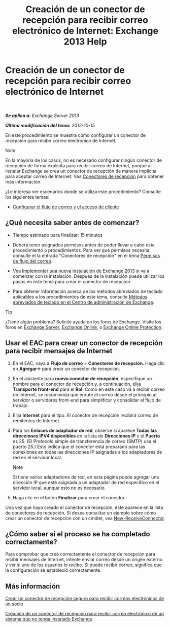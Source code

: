 ﻿---
title: 'Creación de un conector de recepción para recibir correo electrónico de Internet: Exchange 2013 Help'
TOCTitle: Creación de un conector de recepción para recibir correo electrónico de Internet
ms:assetid: 534bbd32-a0db-4d50-9579-4933b156d7b3
ms:mtpsurl: https://technet.microsoft.com/es-es/library/JJ657447(v=EXCHG.150)
ms:contentKeyID: 49895628
ms.date: 04/23/2018
mtps_version: v=EXCHG.150
ms.translationtype: HT
---

# Creación de un conector de recepción para recibir correo electrónico de Internet

 

_**Se aplica a:** Exchange Server 2013_

_**Última modificación del tema:** 2012-10-15_

En este procedimiento se muestra cómo configurar un conector de recepción para recibir correo electrónico de Internet.


> [!NOTE]
> En la mayoría de los casos, no es necesario configurar ningún conector de recepción de forma explícita para recibir correo de Internet, porque al instalar Exchange se crea un conector de recepción de manera implícita para aceptar correo de Internet. Vea <A href="receive-connectors-exchange-2013-help.md">Conectores de recepción</A> para obtener más información.



¿Le interesa ver escenarios donde se utiliza este procedimiento? Consulte los siguientes temas:

  - [Configurar el flujo de correo y el acceso de cliente](configure-mail-flow-and-client-access-exchange-2013-help.md)

## ¿Qué necesita saber antes de comenzar?

  - Tiempo estimado para finalizar: 15 minutos

  - Deberá tener asignados permisos antes de poder llevar a cabo este procedimiento o procedimientos. Para ver qué permisos necesita, consulte el la entrada "Conectores de recepción" en el tema [Permisos de flujo del correo](mail-flow-permissions-exchange-2013-help.md).

  - Vea [Implementar una nueva instalación de Exchange 2013](deploy-a-new-installation-of-exchange-2013-exchange-2013-help.md) si va a comenzar con la instalación. Después de la instalación puede utilizar los pasos en este tema para crear el conector de recepción.

  - Para obtener información acerca de los métodos abreviados de teclado aplicables a los procedimientos de este tema, consulte [Métodos abreviados de teclado en el Centro de administración de Exchange](keyboard-shortcuts-in-the-exchange-admin-center-exchange-online-protection-help.md).


> [!TIP]
> ¿Tiene algún problema? Solicite ayuda en los foros de Exchange. Visite los foros en <A href="https://go.microsoft.com/fwlink/p/?linkid=60612">Exchange Server</A>, <A href="https://go.microsoft.com/fwlink/p/?linkid=267542">Exchange Online</A>, o <A href="https://go.microsoft.com/fwlink/p/?linkid=285351">Exchange Online Protection</A>.



## Usar el EAC para crear un conector de recepción para recibir mensajes de Internet

1.  En el EAC, vaya a **Flujo de correo** \> **Conectores de recepción**. Haga clic en **Agregar**![Agregar icono](images/JJ218640.c1e75329-d6d7-4073-a27d-498590bbb558(EXCHG.150).gif "Agregar icono") para crear un conector de recepción.

2.  En el asistente para **nuevo conector de recepción**, especifique un nombre para el conector de recepción y, a continuación, elija **Transporte front-end** para el **Rol**. Como en este caso va a recibir correo de Internet, se recomienda que enrute el correo desde el principio al servidor o servidores front-end para simplificar y consolidar el flujo de trabajo.

3.  Elija **Internet** para el tipo. El conector de recepción recibirá correo de remitentes de Internet.

4.  Para los **Enlaces de adaptador de red**, observe si aparece **Todas las direcciones IPV4 disponibles** en la lista de **Direcciones IP** y el **Puerto** es 25. (El Protocolo simple de transferencia de correo (SMTP) usa el puerto 25.) Esto indica que el conector está preparado para las conexiones en todas las direcciones IP asignadas a los adaptadores de red en el servidor local.
    

    > [!NOTE]
    > Si tiene varios adaptadores de red, en esta página puede agregar una dirección IP que esté asignada a un adaptador de red específico en el servidor local, aunque esto no es necesario.



5.  Haga clic en el botón **Finalizar** para crear el conector.

Una vez que haya creado el conector de recepción, éste aparece en la lista de conectores de recepción. Si desea consultar un ejemplo sobre cómo crear un conector de recepción con un cmdlet, vea [New-ReceiveConnector](https://technet.microsoft.com/es-es/library/bb125139\(v=exchg.150\)).

## ¿Cómo saber si el proceso se ha completado correctamente?

Para comprobar que creó correctamente el conector de recepción para recibir mensajes de Internet, intente enviar correo desde un origen externo y ver si uno de los usuarios lo recibe. Si puede recibir correo, significa que la configuración se estableció correctamente.

## Más información

[Crear un conector de recepción seguro para recibir correos electrónicos de un socio](create-a-secure-receive-connector-to-receive-email-from-a-partner-exchange-2013-help.md)

[Creación de un conector de recepción para recibir correo electrónico de un sistema que no tenga instalado Exchange](create-a-receive-connector-to-receive-email-from-a-system-not-running-exchange-exchange-2013-help.md)

